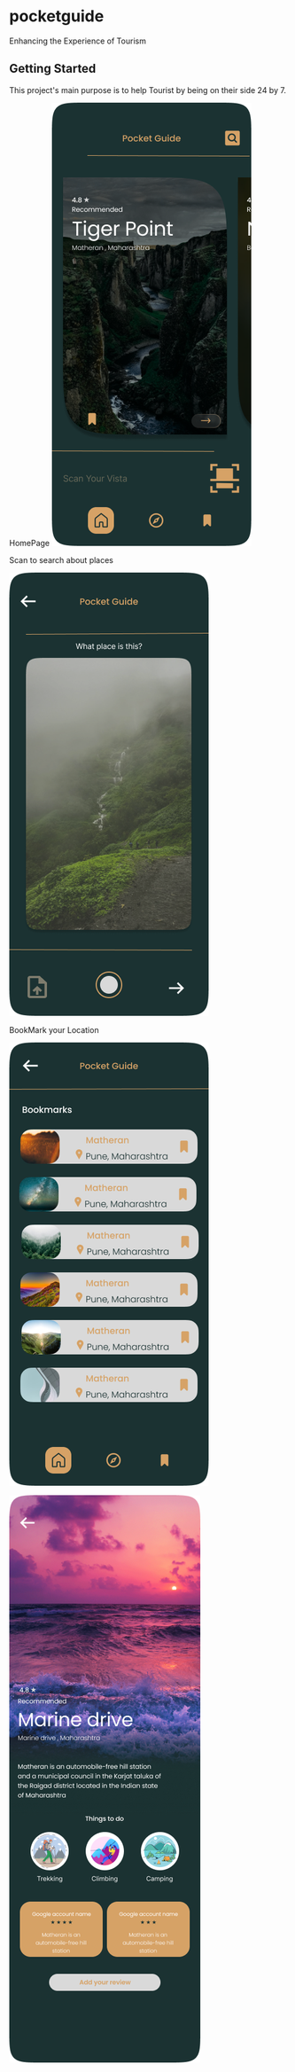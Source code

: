 # pocketguide

Enhancing the Experience of Tourism

## Getting Started

This project's main purpose is to help Tourist by being on their side 24 by 7.

HomePage
![Home](https://github.com/Abhishek00p/PocketGuide/blob/master/samples/homePage.png?raw=true)

Scan to search about places


![scanner](https://github.com/Abhishek00p/PocketGuide/blob/master/samples/scanner.png?raw=true) 



BookMark your Location 


![BookMarks](https://github.com/Abhishek00p/PocketGuide/blob/master/samples/bookmark.png?raw=true)



![information Page](https://github.com/Abhishek00p/PocketGuide/blob/master/samples/matheran.png?raw=true)
